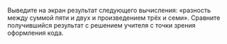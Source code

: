 Выведите на экран результат следующего вычисления: «разность между суммой пяти и двух и произведением трёх и семи». Сравните получившийся результат с решением учителя с точки зрения оформления кода.
